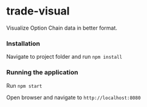 # trade-visual

Visualize Option Chain data in better format.

### Installation
Navigate to project folder and run `npm install`


### Running the application
Run `npm start`

Open browser and navigate to `http://localhost:8080`
